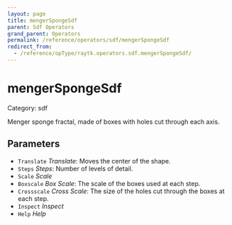 ```yaml
---
layout: page
title: mengerSpongeSdf
parent: Sdf Operators
grand_parent: Operators
permalink: /reference/operators/sdf/mengerSpongeSdf
redirect_from:
  - /reference/opType/raytk.operators.sdf.mengerSpongeSdf/
---
```


# mengerSpongeSdf

Category: sdf



Menger sponge fractal, made of boxes with holes cut through each axis.

## Parameters

* `Translate` *Translate*: Moves the center of the shape.
* `Steps` *Steps*: Number of levels of detail.
* `Scale` *Scale*
* `Boxscale` *Box Scale*: The scale of the boxes used at each step.
* `Crossscale` *Cross Scale*: The size of the holes cut through the boxes at each step.
* `Inspect` *Inspect*
* `Help` *Help*
